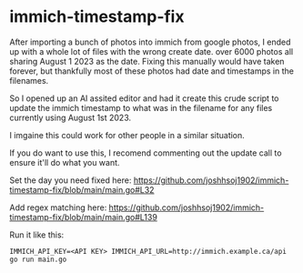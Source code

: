 # immich-timestamp-fix

After importing a bunch of photos into immich from google photos, I ended up with a whole lot of files with the wrong create date. over 6000 photos all sharing August 1 2023 as the date. Fixing this manually would have taken forever, but thankfully most of these photos had date and timestamps in the filenames.

So I opened up an AI assited editor and had it create this crude script to update the immich timestamp to what was in the filename for any files currently using August 1st 2023.

I imgaine this could work for other people in a similar situation.

If you do want to use this, I recomend commenting out the update call to ensure it'll do what you want.

Set the day you need fixed here: https://github.com/joshhsoj1902/immich-timestamp-fix/blob/main/main.go#L32

Add regex matching here: https://github.com/joshhsoj1902/immich-timestamp-fix/blob/main/main.go#L139

Run it like this:

```
IMMICH_API_KEY=<API KEY> IMMICH_API_URL=http://immich.example.ca/api go run main.go
```
